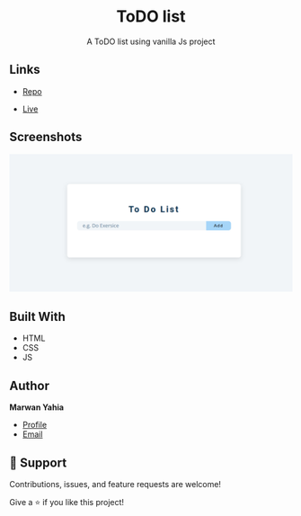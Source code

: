 <h1 align="center">ToDO list</h1>

<p align="center">A ToDO list using vanilla Js project</p>

## Links

- [Repo](https://github.com/Marwan-11/js-toDoList.git)

- [Live]( https://marwan-11.github.io/js-toDoList/)

## Screenshots

![](/todo.png)


## Built With


- HTML
- CSS
- JS

## Author

**Marwan Yahia**

- [Profile](https://github.com/Marwan-11 "Marwan Yahia")
- [Email](mailto:marwanyahia151@gmail.com?subject=Hi "Hi!")


## 🤝 Support

Contributions, issues, and feature requests are welcome!

Give a ⭐️ if you like this project!

